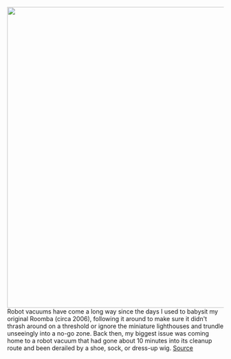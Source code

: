 <img src='https://cdn.vox-cdn.com/thumbor/fYCepiwricIwfqdOo14Pax0CsWE=/0x0:2040x1360/1200x675/filters:focal(881x943:1207x1269)/cdn.vox-cdn.com/uploads/chorus_image/image/70399687/vtuohy_220110_4963_0019.0.jpg' width='700px' /><br/>
Robot vacuums have come a long way since the days I used to babysit my original Roomba (circa 2006), following it around to make sure it didn't thrash around on a threshold or ignore the miniature lighthouses and trundle unseeingly into a no-go zone. Back then, my biggest issue was coming home to a robot vacuum that had gone about 10 minutes into its cleanup route and been derailed by a shoe, sock, or dress-up wig.
<a href='https://www.theverge.com/22880352/irobot-roomba-j7-plus-samsung-jet-bot-ai-plus-robot-vacuum-review-comparison-test'> Source <a/>